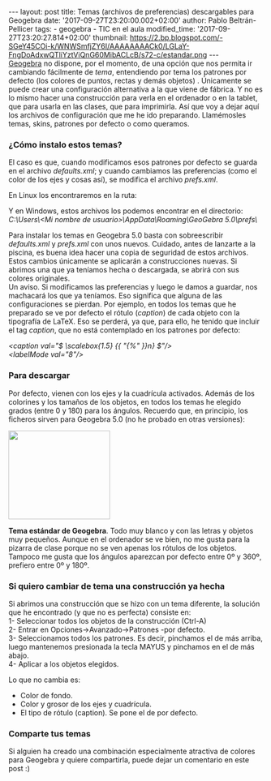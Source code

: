 --- layout: post title: Temas (archivos de preferencias) descargables
para Geogebra date: '2017-09-27T23:20:00.002+02:00' author: Pablo
Beltrán-Pellicer tags: - geogebra - TIC en el aula modified\_time:
'2017-09-27T23:20:27.814+02:00' thumbnail:
https://2.bp.blogspot.com/-SGeY45COi-k/WNWSmfjZY6I/AAAAAAAACk0/LGLaY-FngDoAdxwQTliYztViQnG60MibACLcB/s72-c/estandar.png
--- [Geogebra](https://www.geogebra.org/) no dispone, por el momento, de
una opción que nos permita ir cambiando fácilmente de *tema*,
entendiendo por tema los patrones por defecto (los colores de puntos,
rectas y demás objetos) . Únicamente se puede crear una configuración
alternativa a la que viene de fábrica. Y no es lo mismo hacer una
construcción para verla en el ordenador o en la tablet, que para usarla
en las clases, que para imprimirla. Así que voy a dejar aquí los
archivos de configuración que me he ido preparando. Llamémosles temas,
skins, patrones por defecto o como queramos.  

### ¿Cómo instalo estos temas?

El caso es que, cuando modificamos esos patrones por defecto se guarda
en el archivo *defaults.xml*; y cuando cambiamos las preferencias (como
el color de los ejes y cosas así), se modifica el archivo *prefs.xml*.  
  
En Linux los encontraremos en la ruta:  
  
  
  
Y en Windows, estos archivos los podemos encontrar en el directorio:  
*C:\\Users\\&lt;Mi nombre de usuario&gt;\\AppData\\Roaming\\GeoGebra
5.0\\prefs\\*  
  
Para instalar los temas en Geogebra 5.0 basta con sobreescribir
*defaults.xml* y *prefs.xml* con unos nuevos. Cuidado, antes de lanzarte
a la piscina, es buena idea hacer una copia de seguridad de estos
archivos. Estos cambios únicamente se aplicarán a construcciones nuevas.
Si abrimos una que ya teníamos hecha o descargada, se abrirá con sus
colores originales.  
Un aviso. Si modificamos las preferencias y luego le damos a guardar,
nos machacará los que ya teníamos. Eso significa que alguna de las
configuraciones se pierdan. Por ejemplo, en todos los temas que he
preparado se ve por defecto el rótulo (*caption*) de cada objeto con la
tipografía de LaTeX. Eso se perderá, ya que, para ello, he tenido que
incluir el tag *caption*, que no está contemplado en los patrones por
defecto:  
  
*&lt;caption val="$ \\scalebox{1.5} {{ "{%" }}n} $"/&gt;*  
*&lt;labelMode val="8"/&gt;*  
  

### Para descargar

Por defecto, vienen con los ejes y la cuadrícula activados. Además de
los colorines y los tamaños de los objetos, en todos los temas he
elegido grados (entre 0 y 180) para los ángulos. Recuerdo que, en
principio, los ficheros sirven para Geogebra 5.0 (no he probado en otras
versiones):  
  
  

[<img src="https://2.bp.blogspot.com/-SGeY45COi-k/WNWSmfjZY6I/AAAAAAAACk0/LGLaY-FngDoAdxwQTliYztViQnG60MibACLcB/s200/estandar.png" width="200" height="175" />](https://2.bp.blogspot.com/-SGeY45COi-k/WNWSmfjZY6I/AAAAAAAACk0/LGLaY-FngDoAdxwQTliYztViQnG60MibACLcB/s1600/estandar.png)

**Tema estándar de Geogebra**. Todo muy blanco y con las letras y
objetos muy pequeños. Aunque en el ordenador se ve bien, no me gusta
para la pizarra de clase porque no se ven apenas los rótulos de los
objetos. Tampoco me gusta que los ángulos aparezcan por defecto entre 0º
y 360º, prefiero entre 0º y 180º.  
  
  
  
  
  
  
  
  

### Si quiero cambiar de tema una construcción ya hecha

Si abrimos una construcción que se hizo con un tema diferente, la
solución que he encontrado (y que no es perfecta) consiste en:  
1- Seleccionar todos los objetos de la construcción (Ctrl-A)  
2- Entrar en Opciones-&gt;Avanzado-&gt;Patrones -por defecto.  
3- Seleccionamos todos los patrones. Es decir, pinchamos el de más
arriba, luego mantenemos presionada la tecla MAYUS y pinchamos en el de
más abajo.  
4- Aplicar a los objetos elegidos.  
  
Lo que no cambia es:  
- Color de fondo.  
- Color y grosor de los ejes y cuadrícula.  
- El tipo de rótulo (caption). Se pone el de por defecto.  

### Comparte tus temas

Si alguien ha creado una combinación especialmente atractiva de colores
para Geogebra y quiere compartirla, puede dejar un comentario en este
post :)
